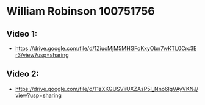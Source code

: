 # William Robinson 100751756

## Video 1:
- https://drive.google.com/file/d/1ZiuoMjM5MHGFoKxyObn7wKTL0Crc3Er3/view?usp=sharing
## Video 2:
- https://drive.google.com/file/d/11zXKGUSViiUXZAsP5I_Nno6lgVAyVKNJ/view?usp=sharing
